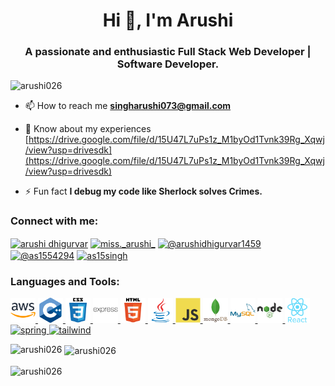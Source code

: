 <h1 align="center">Hi 👋, I'm Arushi</h1>
<h3 align="center">A passionate and enthusiastic Full Stack Web Developer | Software Developer.</h3>

<p align="left"> <img src="https://komarev.com/ghpvc/?username=arushi026&label=Profile%20views&color=0e75b6&style=flat" alt="arushi026" /> </p>

- 📫 How to reach me **singharushi073@gmail.com**

- 📄 Know about my experiences [https://drive.google.com/file/d/15U47L7uPs1z_M1byOd1Tvnk39Rg_Xqwj/view?usp=drivesdk](https://drive.google.com/file/d/15U47L7uPs1z_M1byOd1Tvnk39Rg_Xqwj/view?usp=drivesdk)

- ⚡ Fun fact **I debug my code like Sherlock solves Crimes.**

<h3 align="left">Connect with me:</h3>
<p align="left">
<a href="https://linkedin.com/in/arushi dhigurvar" target="blank"><img align="center" src="https://raw.githubusercontent.com/rahuldkjain/github-profile-readme-generator/master/src/images/icons/Social/linked-in-alt.svg" alt="arushi dhigurvar" height="30" width="40" /></a>
<a href="https://instagram.com/miss._arushi_" target="blank"><img align="center" src="https://raw.githubusercontent.com/rahuldkjain/github-profile-readme-generator/master/src/images/icons/Social/instagram.svg" alt="miss._arushi_" height="30" width="40" /></a>
<a href="https://www.youtube.com/c/@arushidhigurvar1459" target="blank"><img align="center" src="https://raw.githubusercontent.com/rahuldkjain/github-profile-readme-generator/master/src/images/icons/Social/youtube.svg" alt="@arushidhigurvar1459" height="30" width="40" /></a>
<a href="https://www.hackerrank.com/@as1554294" target="blank"><img align="center" src="https://raw.githubusercontent.com/rahuldkjain/github-profile-readme-generator/master/src/images/icons/Social/hackerrank.svg" alt="@as1554294" height="30" width="40" /></a>
<a href="https://www.leetcode.com/as15singh" target="blank"><img align="center" src="https://raw.githubusercontent.com/rahuldkjain/github-profile-readme-generator/master/src/images/icons/Social/leet-code.svg" alt="as15singh" height="30" width="40" /></a>
</p>

<h3 align="left">Languages and Tools:</h3>
<p align="left"> <a href="https://aws.amazon.com" target="_blank" rel="noreferrer"> <img src="https://raw.githubusercontent.com/devicons/devicon/master/icons/amazonwebservices/amazonwebservices-original-wordmark.svg" alt="aws" width="40" height="40"/> </a> <a href="https://www.w3schools.com/cpp/" target="_blank" rel="noreferrer"> <img src="https://raw.githubusercontent.com/devicons/devicon/master/icons/cplusplus/cplusplus-original.svg" alt="cplusplus" width="40" height="40"/> </a> <a href="https://www.w3schools.com/css/" target="_blank" rel="noreferrer"> <img src="https://raw.githubusercontent.com/devicons/devicon/master/icons/css3/css3-original-wordmark.svg" alt="css3" width="40" height="40"/> </a> <a href="https://expressjs.com" target="_blank" rel="noreferrer"> <img src="https://raw.githubusercontent.com/devicons/devicon/master/icons/express/express-original-wordmark.svg" alt="express" width="40" height="40"/> </a> <a href="https://www.w3.org/html/" target="_blank" rel="noreferrer"> <img src="https://raw.githubusercontent.com/devicons/devicon/master/icons/html5/html5-original-wordmark.svg" alt="html5" width="40" height="40"/> </a> <a href="https://www.java.com" target="_blank" rel="noreferrer"> <img src="https://raw.githubusercontent.com/devicons/devicon/master/icons/java/java-original.svg" alt="java" width="40" height="40"/> </a> <a href="https://developer.mozilla.org/en-US/docs/Web/JavaScript" target="_blank" rel="noreferrer"> <img src="https://raw.githubusercontent.com/devicons/devicon/master/icons/javascript/javascript-original.svg" alt="javascript" width="40" height="40"/> </a> <a href="https://www.mongodb.com/" target="_blank" rel="noreferrer"> <img src="https://raw.githubusercontent.com/devicons/devicon/master/icons/mongodb/mongodb-original-wordmark.svg" alt="mongodb" width="40" height="40"/> </a> <a href="https://www.mysql.com/" target="_blank" rel="noreferrer"> <img src="https://raw.githubusercontent.com/devicons/devicon/master/icons/mysql/mysql-original-wordmark.svg" alt="mysql" width="40" height="40"/> </a> <a href="https://nodejs.org" target="_blank" rel="noreferrer"> <img src="https://raw.githubusercontent.com/devicons/devicon/master/icons/nodejs/nodejs-original-wordmark.svg" alt="nodejs" width="40" height="40"/> </a> <a href="https://reactjs.org/" target="_blank" rel="noreferrer"> <img src="https://raw.githubusercontent.com/devicons/devicon/master/icons/react/react-original-wordmark.svg" alt="react" width="40" height="40"/> </a> <a href="https://spring.io/" target="_blank" rel="noreferrer"> <img src="https://www.vectorlogo.zone/logos/springio/springio-icon.svg" alt="spring" width="40" height="40"/> </a> <a href="https://tailwindcss.com/" target="_blank" rel="noreferrer"> <img src="https://www.vectorlogo.zone/logos/tailwindcss/tailwindcss-icon.svg" alt="tailwind" width="40" height="40"/> </a> </p>

<p><img align="left" src="https://github-readme-stats.vercel.app/api/top-langs?username=arushi026&show_icons=true&locale=en&layout=compact" alt="arushi026" /></p>

<p>&nbsp;<img align="center" src="https://github-readme-stats.vercel.app/api?username=arushi026&show_icons=true&locale=en" alt="arushi026" /></p>

<p><img align="center" src="https://github-readme-streak-stats.herokuapp.com/?user=arushi026&" alt="arushi026" /></p>
